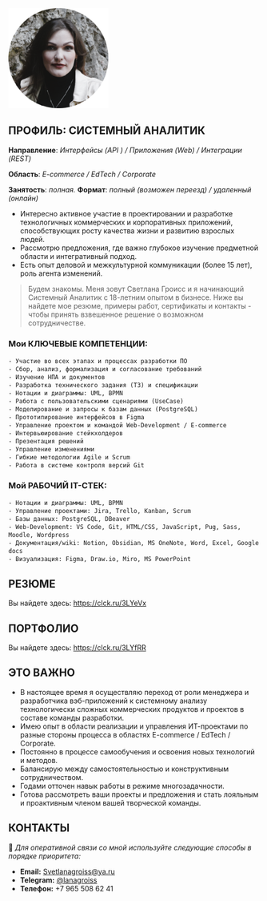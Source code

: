 <p align="left">
 <img width="200px" src="SvetlanaGroissSA2.png" alt="avatar"/>
</p>

## ПРОФИЛЬ: СИСТЕМНЫЙ АНАЛИТИК 
**Направление**: _Интерфейсы (API ) / Приложения (Web) / Интеграции (REST)_

**Область**: _E-commerce / EdTech / Corporate_

**Занятость**: _полная._ **Формат**: _полный (возможен переезд) / удаленный (онлайн)_
-	Интересно активное участие в проектировании и разработке технологичных коммерческих и корпоративных приложений, способствующих росту качества жизни и развитию взрослых людей. 
-	Рассмотрю предложения, где важно глубокое изучение предметной области и интегративный подход.
-	Есть опыт деловой и межкультурной коммуникации (более 15 лет), роль агента изменений. 

>Будем знакомы. Меня зовут Светлана Гроисс и я начинающий Системный Аналитик с 18-летним опытом в бизнесе. 
Ниже вы найдете мое резюме, примеры работ, сертификаты и контакты - чтобы принять взвешенное решение о возможном сотрудничестве.  

### Мои КЛЮЧЕВЫЕ КОМПЕТЕНЦИИ:
    - Участие во всех этапах и процессах разработки ПО
    - Сбор, анализ, формализация и согласование требований
    - Изучение НПА и документов
    - Разработка технического задания (ТЗ) и спецификации
    - Нотации и диаграммы: UML, BPMN
    - Работа с пользовательскими сценариями (UseCase)
    - Моделирование и запросы к базам данных (PostgreSQL)
    - Прототипирование интерфейсов в Figma
    - Управление проектом и командой Web-Development / E-commerce
    - Интервьюирование стейкхолдеров
    - Презентация решений
    - Управление изменениями
    - Гибкие методологии Agile и Scrum
    - Работа в системе контроля версий Git

### Мой РАБОЧИЙ IT-СТЕК:
    - Нотации и диаграммы: UML, BPMN
    - Управление проектами: Jira, Trello, Kanban, Scrum
    - Базы данных: PostgreSQL, DBeaver
    - Web-Development: VS Code, Git, HTML/CSS, JavaScript, Pug, Sass, Moodle, Wordpress
    - Документация/wiki: Notion, Obsidian, MS OneNote, Word, Excel, Google docs
    - Визуализация: Figma, Draw.io, Miro, MS PowerPoint


## РЕЗЮМЕ
Вы найдете здесь: <https://clck.ru/3LYeVx>

## ПОРТФОЛИО
Вы найдете здесь: <https://clck.ru/3LYfRR>

## ЭТО ВАЖНО
- В настоящее время я осуществляю переход от роли менеджера и разработчика вэб-приложений к системному анализу технологически сложных коммерческих продуктов и проектов в составе команды разработки.
- Имею опыт в области реализации и управления ИТ-проектами по разные стороны процесса в областях E-commerce / EdTech / Corporate.
- Постоянно в процессе самообучения и освоения новых технологий и методов.
- Балансирую между самостоятельностью и конструктивным сотрудничеством.
- Годами отточен навык работы в режиме многозадачности.
- Готова рассмотреть ваши проекты и предложения и стать лояльным и проактивным членом вашей творческой команды.

## КОНТАКТЫ
🧿 *Для оперативной связи со мной используйте следующие способы в порядке приоритета:* 
- **Email:** [Svetlanagroiss@ya.ru](mailto:Svetlanagroiss@ya.ru)
- **Telegram:** [@lanagroiss](https://t.me/lanagroiss)
- **Телефон:** +7 965 508 62 41
